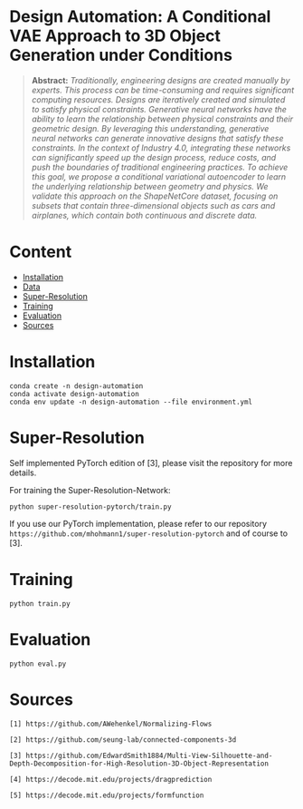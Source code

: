 # Design Automation: A Conditional VAE Approach to 3D Object Generation under Conditions

> **Abstract:** *Traditionally, engineering designs are created manually by experts. This process can be time-consuming and requires significant computing resources. Designs are iteratively created and simulated to satisfy physical constraints. Generative neural networks have the ability to learn the relationship between physical constraints and their geometric design. By leveraging this understanding, generative neural networks can generate innovative designs that satisfy these constraints. In the context of Industry 4.0, integrating these networks can significantly speed up the design process, reduce costs, and push the boundaries of traditional engineering practices. To achieve this goal, we propose a conditional variational autoencoder to learn the underlying relationship between geometry and physics. We validate this approach on the ShapeNetCore dataset, focusing on subsets that contain three-dimensional objects such as cars and airplanes, which contain both continuous and discrete data.*

# Content
- [Installation](#installation)
- [Data](#data)
- [Super-Resolution](#super-resolution)
- [Training](#training)
- [Evaluation](#evaluation)
- [Sources](#sources)

# Installation

```
conda create -n design-automation
conda activate design-automation
conda env update -n design-automation --file environment.yml
```

# Super-Resolution

Self implemented PyTorch edition of [3], please visit the repository for more details.

For training the Super-Resolution-Network:

```
python super-resolution-pytorch/train.py
```
If you use our PyTorch implementation, please refer to our repository `https://github.com/mhohmann1/super-resolution-pytorch` and of course to [3].

# Training

```
python train.py
```

# Evaluation

```
python eval.py
```

# Sources

`[1] https://github.com/AWehenkel/Normalizing-Flows`

`[2] https://github.com/seung-lab/connected-components-3d`

`[3] https://github.com/EdwardSmith1884/Multi-View-Silhouette-and-Depth-Decomposition-for-High-Resolution-3D-Object-Representation`

`[4] https://decode.mit.edu/projects/dragprediction`

`[5] https://decode.mit.edu/projects/formfunction`